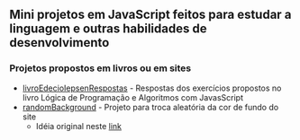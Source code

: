## Mini projetos em JavaScript feitos para estudar a linguagem e outras habilidades de desenvolvimento

### Projetos propostos em livros ou em sites

- [livroEdecioIepsenRespostas](https://github.com/rmelojefferson/jsChallenges/tree/main/livroEdecioIepsenRespostas) - Respostas dos exercícios propostos no livro Lógica de Programação e Algoritmos com JavasScript
- [randomBackground](https://github.com/rmelojefferson/jsChallenges/tree/main/randomBackground) - Projeto para troca aleatória da cor de fundo do site
  - Idéia original neste [link](https://vannilla-js-basic-project-1-background-color.netlify.app/)



